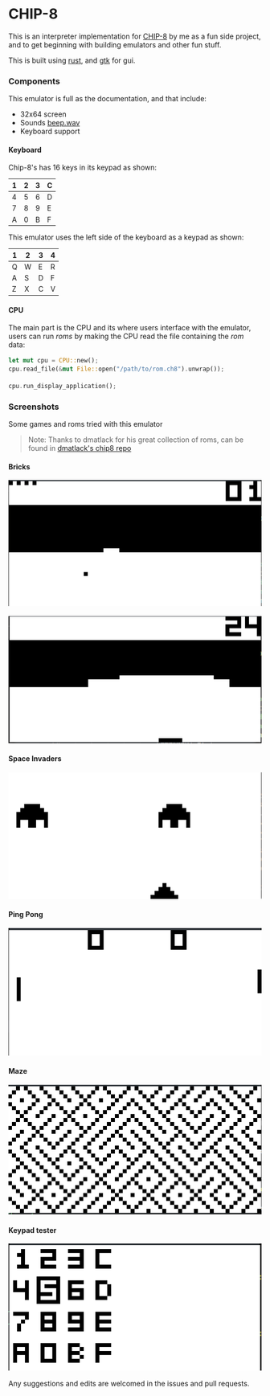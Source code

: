 # CHIP-8

This is an interpreter implementation for [CHIP-8][chip8-wiki] by me as a fun side project, and to get beginning with building emulators and other fun stuff.

This is built using [rust][rust-site], and [gtk][gtk-site] for gui.

### Components
This emulator is full as the documentation, and that include:
- 32x64 screen
- Sounds [beep.wav](beep.wav)
- Keyboard support

#### Keyboard
Chip-8's has 16 keys in its keypad as shown:


| 1 | 2 | 3 | C |
|---|---|---|---|
| 4 | 5 | 6 | D |
| 7 | 8 | 9 | E |
| A | 0 | B | F |

This emulator uses the left side of the keyboard as a keypad as shown:

| 1 | 2 | 3 | 4 |
|---|---|---|---|
| Q | W | E | R |
| A | S | D | F |
| Z | X | C | V |

#### CPU

The main part is the CPU and its where users interface with the emulator,
users can run *roms* by making the CPU read the file containing the
*rom* data:

``` rust
let mut cpu = CPU::new();
cpu.read_file(&mut File::open("/path/to/rom.ch8").unwrap());

cpu.run_display_application();
```

### Screenshots
Some games and roms tried with this emulator

> Note: Thanks to dmatlack for his great collection of roms, can be found in [dmatlack's chip8 repo][dmatlack's chip8 repo]

#### Bricks
![Bricks](./screenshots/bricks.png)
<br>
<br>
![Bricks](./screenshots/bricks2.png)

#### Space Invaders
![Space Invaders](screenshots/space_invaders.png)

#### Ping Pong
![Ping Pong](screenshots/ping_pong.png)

#### Maze
![Maze](screenshots/maze.png)

#### Keypad tester
![Keypad Tester](screenshots/keypad.png)


Any suggestions and edits are welcomed in the issues and pull requests.

[chip8-wiki]: https://en.wikipedia.org/wiki/CHIP-8
[rust-site]: https://www.rust-lang.org/
[gtk-site]: https://www.gtk.org/
[dmatlack's chip8 repo]: https://github.com/dmatlack/chip8

